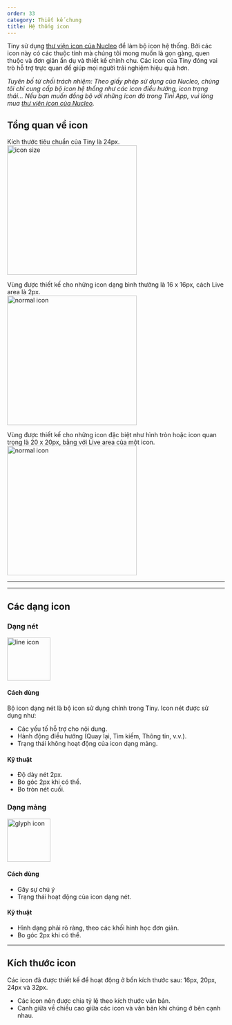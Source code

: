 ```yaml
---
order: 33
category: Thiết kế chung
title: Hệ thống icon
---
```


Tiny sử dụng [thư viện icon của Nucleo](https://nucleoapp.com/) để làm bộ icon hệ thống. Bởi các icon này có các thuộc tính mà chúng tôi mong muốn là gọn gàng, quen thuộc và đơn giản ẩn dụ và thiết kế chỉnh chu. Các icon của Tiny đóng vai trò hỗ trợ trực quan để giúp mọi người trải nghiệm hiệu quả hơn.

*Tuyên bố từ chối trách nhiệm: Theo giấy phép sử dụng của Nucleo, chúng tôi chỉ cung cấp bộ icon hệ thống như các icon điều hướng, icon trạng thái... Nếu bạn muốn đồng bộ với những icon đó trong Tini App, vui lòng mua [thư viện icon của Nucleo](https://nucleoapp.com/).*


## Tổng quan về icon

Kích thước tiêu chuẩn của Tiny là 24px. <br />
<img class="img-basic" src="https://salt.tikicdn.com/ts/social/8d/a2/30/cdcaf1f36812d29caf0c1387b77d6029.png" alt="icon size" height="300px" />


Vùng được thiết kế cho những icon dạng bình thường là 16 x 16px, cách Live area là 2px. <br />
<img class="img-basic" src="https://salt.tikicdn.com/ts/social/a4/9a/af/61dc1ff3e7cce3008fb357794b9cb279.png" alt="normal icon" height="300px" />


Vùng được thiết kế cho những icon đặc biệt như hình tròn hoặc icon quan trọng là 20 x 20px, bằng với Live area của một icon. <br />
<img class="img-basic" src="https://salt.tikicdn.com/ts/social/6e/cd/0a/65e110e4a4a2646b75f2c264ff477ed4.png" alt="normal icon" height="300px" />


---

---


## Các dạng icon

### Dạng nét

<img class="img-basic" src="https://salt.tikicdn.com/ts/social/9b/1b/79/2b4de89a0e44b329bcb6b81836a976f9.png" alt="line icon" height="100px" />

#### Cách dùng

Bộ icon dạng nét là bộ icon sử dụng chính trong Tiny. Icon nét được sử dụng như:
- Các yếu tố hỗ trợ cho nội dung.
- Hành động điều hướng (Quay lại, Tìm kiếm, Thông tin, v.v.).
- Trạng thái không hoạt động của icon dạng mảng.

#### Kỹ thuật

- Độ dày nét 2px.
- Bo góc 2px khi có thể.
- Bo tròn nét cuối.


### Dạng mảng

<img class="img-basic" src="https://salt.tikicdn.com/ts/social/ec/9c/42/7bd49b1602da727010533c372517d6e8.png" alt="glyph icon" height="100px" />

#### Cách dùng

- Gây sự chú ý
- Trạng thái hoạt động của icon dạng nét.

#### Kỹ thuật

- Hình dạng phải rõ ràng, theo các khối hình học đơn giản.
- Bo góc 2px khi có thể.


---


## Kích thước icon

Các icon đã được thiết kế để hoạt động ở bốn kích thước sau: 16px, 20px, 24px và 32px.
- Các icon nên được chia tỷ lệ theo kích thước văn bản.
- Canh giữa về chiều cao giữa các icon và văn bản khi chúng ở bên cạnh nhau.